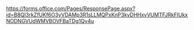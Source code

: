 https://forms.office.com/Pages/ResponsePage.aspx?id=B8QI3rkZfUKf6O3yVDAMp3R1sLLMQPxKnP3kyDHHxyVUMTFJRkFIUkxNODNGVUdWMVBOVFBaTDg1Qy4u
